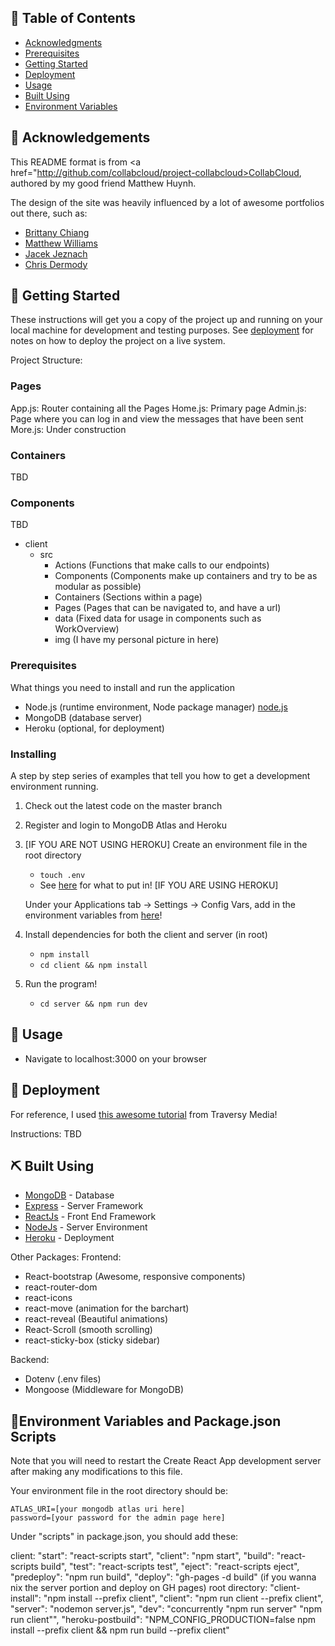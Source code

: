 ## 📝 Table of Contents
- [Acknowledgments](#acknowledgement)
- [Prerequisites](#prereq)
- [Getting Started](#getting_started)
- [Deployment](#deployment)
- [Usage](#usage)
- [Built Using](#built_using)
- [Environment Variables](#environment_variables)

## 📗 Acknowledgements <a name = "acknowledgement"></a>

This README format is from <a href="http://github.com/collabcloud/project-collabcloud>CollabCloud</a>, authored by my good friend Matthew Huynh.

The design of the site was heavily influenced by a lot of awesome portfolios out there, such as:
- <a href="https://brittanychiang.com/">Brittany Chiang</a>
- <a href="http://findmatthew.com/">Matthew Williams</a>
- <a href="https://jacekjeznach.com/">Jacek Jeznach</a>
- <a href="https://chippd.github.io/">Chris Dermody</a>

## 🏁 Getting Started <a name = "getting_started"></a>
These instructions will get you a copy of the project up and running on your local machine for development and testing purposes. See [deployment](#deployment) for notes on how to deploy the project on a live system.

Project Structure:

### Pages

App.js: Router containing all the Pages
Home.js: Primary page
Admin.js: Page where you can log in and view the messages that have been sent
More.js: Under construction

### Containers

TBD

### Components

TBD

- client
   - src
      - Actions (Functions that make calls to our endpoints)
      - Components (Components make up containers and try to be as modular as possible)
      - Containers (Sections within a page)
      - Pages (Pages that can be navigated to, and have a url)
      - data (Fixed data for usage in components such as WorkOverview)
      - img (I have my personal picture in here)
### Prerequisites
What things you need to install and run the application
- Node.js (runtime environment, Node package manager) [node.js](https://nodejs.org/en/download/)
- MongoDB (database server)
- Heroku (optional, for deployment)

### Installing
A step by step series of examples that tell you how to get a development environment running.

1. Check out the latest code on the master branch
2. Register and login to MongoDB Atlas and Heroku

3. [IF YOU ARE NOT USING HEROKU]
   Create an environment file in the root directory
    - `touch .env`
    - See [here](#environment_variables) for what to put in!
   [IF YOU ARE USING HEROKU]
   
   Under your Applications tab -> Settings -> Config Vars,
   add in the environment variables from [here](#environment_variables)!
   
4. Install dependencies for both the client and server
  (in root)
    - `npm install`
    - `cd client && npm install`
    
5. Run the program!
    - `cd server && npm run dev`

## 🎈 Usage <a name="usage"></a>
- Navigate to localhost:3000 on your browser

## 🚀 Deployment <a name = "deployment"></a>

For reference, I used <a href="https://youtu.be/71wSzpLyW9k">this awesome tutorial</a> from Traversy Media!

Instructions: TBD

## ⛏️ Built Using <a name = "built_using"></a>
- [MongoDB](https://www.mongodb.com//) - Database
- [Express](https://expressjs.com/) - Server Framework
- [ReactJs](https://reactjs.org/) - Front End Framework
- [NodeJs](https://nodejs.org/en/) - Server Environment
- [Heroku](https://heroku.com/) - Deployment

Other Packages:
  Frontend:
  - React-bootstrap (Awesome, responsive components)
  - react-router-dom
  - react-icons
  - react-move (animation for the barchart)
  - react-reveal (Beautiful animations)
  - React-Scroll (smooth scrolling)
  - react-sticky-box (sticky sidebar)

  Backend:
  - Dotenv (.env files)
  - Mongoose (Middleware for MongoDB)


## 🌲Environment Variables and Package.json Scripts<a name = "environment_variables"></a>
Note that you will need to restart the Create React App development server after making any modifications to this file.

Your environment file in the root directory should be:
```
ATLAS_URI=[your mongodb atlas uri here]
password=[your password for the admin page here]
```

Under "scripts" in package.json, you should add these:

client:
    "start": "react-scripts start",
    "client": "npm start",
    "build": "react-scripts build",
    "test": "react-scripts test",
    "eject": "react-scripts eject",
    "predeploy": "npm run build",
    "deploy": "gh-pages -d build" (if you wanna nix the server portion and deploy on GH pages)
root directory:
    "client-install": "npm install --prefix client",
    "client": "npm run client --prefix client",
    "server": "nodemon server.js",
    "dev": "concurrently \"npm run server\" \"npm run client\"",
    "heroku-postbuild": "NPM_CONFIG_PRODUCTION=false npm install --prefix client && npm run build --prefix client"
